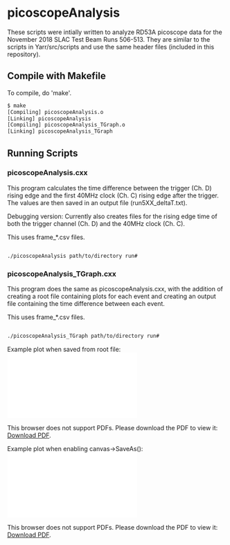 # picoscopeAnalysis
These scripts were intially written to analyze RD53A picoscope data for the November 2018 SLAC Test Beam Runs 506-513. They are similar to the scripts in Yarr/src/scripts and use the same header files (included in this repository). 


## Compile with Makefile

To compile, do 'make'.

```bash
$ make
[Compiling] picoscopeAnalysis.o
[Linking] picoscopeAnalysis
[Compiling] picoscopeAnalysis_TGraph.o
[Linking] picoscopeAnalysis_TGraph
```

## Running Scripts

### picoscopeAnalysis.cxx

This program calculates the time difference between the trigger (Ch. D) rising edge and the first 40MHz clock (Ch. C) rising edge after the trigger. The values are then saved in an output file (run5XX\_deltaT.txt).

Debugging version: Currently also creates files for the rising edge time of both the trigger channel (Ch. D) and the 40MHz clock (Ch. C). 


This uses frame\_\*.csv files.

```bash

./picoscopeAnalysis path/to/directory run#

```


### picoscopeAnalysis_TGraph.cxx

This program does the same as picoscopeAnalysis.cxx, with the addition of creating a root file containing plots for each event and creating an output file containing the time difference between each event.

This uses frame\_\*.csv files.

```bash

./picoscopeAnalysis_TGraph path/to/directory run#

```

Example plot when saved from root file:
<object data="Images/PicoscopeAnalysisPlot_RootFileExample.pdf" type="application/pdf" width="700px">
	<embed src="Images/PicoscopeAnalysisPlot_RootFileExample.pdf">
		<p> This browser does not support PDFs. Please download the PDF to view it: <a href="Images/PicoscopeAnalysisPlot_RootFileExample.pdf"> Download PDF</a>.</p>
	</embed>
</object>

Example plot when enabling canvas->SaveAs():
<object data="Images/PicoscopeAnalysisPlot_SaveExample.pdf" type="application/pdf" width="700px">
        <embed src="Images/PicoscopeAnalysisPlot_RootFileExample.pdf">
                <p> This browser does not support PDFs. Please download the PDF to view it: <a href="Images/PicoscopeAnalysisPlot_RootFileExample.pdf"> Download PDF</a>.</p>
        </embed>
</object>

